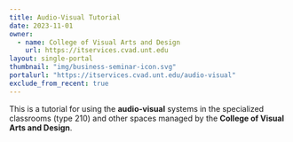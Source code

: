 ```yaml
---
title: Audio-Visual Tutorial
date: 2023-11-01
owner:
  - name: College of Visual Arts and Design
    url: https://itservices.cvad.unt.edu
layout: single-portal
thumbnail: "img/business-seminar-icon.svg"
portalurl: "https://itservices.cvad.unt.edu/audio-visual"
exclude_from_recent: true
---
```

This is a tutorial for using the <b>audio-visual</b> systems in the specialized classrooms (type 210) and other spaces managed by the <b>College of Visual Arts and Design</b>.